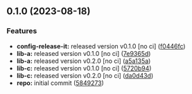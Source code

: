 

## 0.1.0 (2023-08-18)


### Features

* **config-release-it:** released version v0.1.0 [no ci] ([f0446fc](https://github.com/ejardim-agro/monorepo-semantic-releases/commit/f0446fc59c62a71c8d9847d38f6de84f001540ad))
* **lib-a:** released version v0.1.0 [no ci] ([7e9365d](https://github.com/ejardim-agro/monorepo-semantic-releases/commit/7e9365d3f642fcbcbb415a6bafdd2711d6084d4d))
* **lib-a:** released version v0.2.0 [no ci] ([a5a135a](https://github.com/ejardim-agro/monorepo-semantic-releases/commit/a5a135a0f5e94593402c29788fe683c76f3c7c86))
* **lib-c:** released version v0.1.0 [no ci] ([5720b94](https://github.com/ejardim-agro/monorepo-semantic-releases/commit/5720b9478083eda6a67a39ca8bfb6dbe2e7d97b0))
* **lib-c:** released version v0.2.0 [no ci] ([da0d43d](https://github.com/ejardim-agro/monorepo-semantic-releases/commit/da0d43d9539c6482a3b5b3b7fc1e993724cee886))
* **repo:** initial commit ([5849273](https://github.com/ejardim-agro/monorepo-semantic-releases/commit/58492737f01fe3a2fd98e0b2b3c0646e6850a8db))